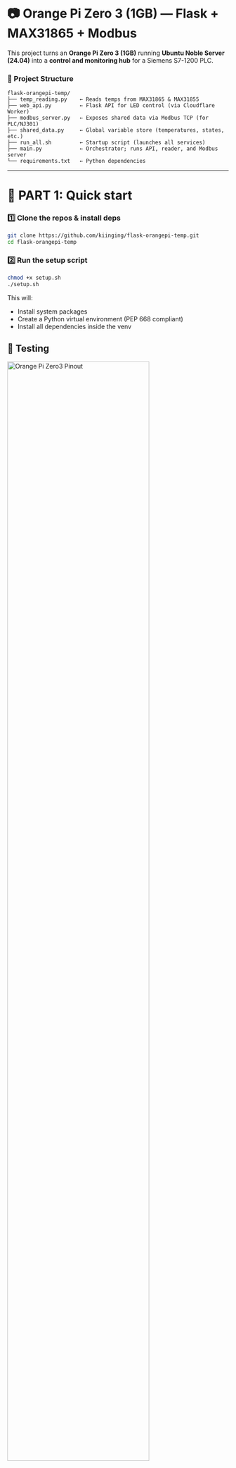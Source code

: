 # 📷 Orange Pi Zero 3 (1GB) — Flask + MAX31865 + Modbus

This project turns an **Orange Pi Zero 3 (1GB)** running **Ubuntu Noble Server (24.04)** into a **control and monitoring hub** for a Siemens S7-1200 PLC.

### 📂 Project Structure

```
flask-orangepi-temp/
├── temp_reading.py    ← Reads temps from MAX31865 & MAX31855
├── web_api.py         ← Flask API for LED control (via Cloudflare Worker)
├── modbus_server.py   ← Exposes shared data via Modbus TCP (for PLC/NJ301)
├── shared_data.py     ← Global variable store (temperatures, states, etc.)
├── run_all.sh         ← Startup script (launches all services)
├── main.py            ← Orchestrator; runs API, reader, and Modbus server
└── requirements.txt   ← Python dependencies
```

---

# 🚀 PART 1: Quick start
### 1️⃣ Clone the repos & install deps

```bash
git clone https://github.com/kiinging/flask-orangepi-temp.git
cd flask-orangepi-temp
```


### 2️⃣ Run the setup script
```bash
chmod +x setup.sh
./setup.sh
```
This will:

* Install system packages
* Create a Python virtual environment (PEP 668 compliant)
* Install all dependencies inside the venv



## 🧪 Testing
<img src="./src/zero3_pinout.png" alt="Orange Pi Zero3 Pinout" width="80%">

* **Test blink only**:
```bash
source venv/bin/activate
sudo /home/orangepi/venv/bin/python /home/orangepi/flask-orangeapi-temp/test/blink.py
```


⚠️ **Note:** On Ubuntu, GPIO scripts (e.g. `blink.py`) need root *and* your venv’s Python, so `sudo` must be told which Python to run 😵‍💫.


## 🔹 Flask API (Orangepi Web API)

The Flask server exposes endpoints that the **Cloudflare Worker** calls.

### Example: `web_api.py`

```python
@app.route('/light/on', methods=['POST'])
def turn_led_on():
    GPIO.output(LED_PIN, GPIO.HIGH)
    return "LED Turned ON", 200

@app.route('/light/off', methods=['POST'])
def turn_led_off():
    GPIO.output(LED_PIN, GPIO.LOW)
    return "LED Turned OFF", 200

@app.route('/temp', methods=['GET'])
def get_temperature():
    return jsonify({
        "rtd_temp": data.get("rtd_temp"),
        "thermo_temp": data.get("thermo_temp"),
        "internal_temp": data.get("internal_temp"),
        "fault": data.get("fault"),
        "last_update": data.get("last_update"),
    })
```

### Current API Capabilities

* **LED Control** → `/light/on`, `/light/off`
* **Temperature Data** → `/temp` (RTD, thermocouple, internal, fault, timestamp)
* **PLC Control** → `/plc/on`, `/plc/off`
* **Setpoints** → `/setpoint` (GET/POST)
* **PID Params** → `/pid` (GET/POST)
* **Trend Data** → `/trend`
* **Video Feed Proxy** → `/video_feed`

---

## 🔹 Cloudflare Worker (Backend Proxy)

Your Worker acts as a **secure middle layer** between the browser and your Orange Pi.

Example from `worker.js`:

```js
if (url.pathname === '/start_light') {
  const response = await fetch("https://orangepi.plc-web.online/light/on", {
    method: 'POST',
    headers: { 'Content-Type': 'application/json' },
  });
  return new Response(await response.text(), {
    status: response.status,
    headers: corsHeaders,
  });
}
```

* Accepts requests from **plc-web.online** frontend
* Adds **CORS headers**
* Forwards traffic to `https://orangepi.plc-web.online/...`
* Returns results to the browser

---

## 🔹 System Management

### Restart after code change

```bash
sudo systemctl restart flaskserver
```

### Check live logs

```bash
sudo journalctl -u flaskserver -f
```

### Stop the service

```bash
sudo systemctl stop flaskserver
```

---

## 🔹 Cloudflare Tunnel Setup

Route traffic from Cloudflare → Flask once:

```bash
cloudflared tunnel route dns orangepi_tunnel orange.plc-web.online
```

Start tunnel after reboot:

```bash
cloudflared tunnel token orangepi_tunnel
sudo cloudflared tunnel run orangepi_tunnel
```

Test:

```bash
curl -X POST https://orangepi.plc-web.online/led/on
```

---
Got it 👍 you don’t want to dump your entire `flaskserver.service` and `cloudflared.service` files into the README since they’re already in the repo, but you still want the docs to show people how to enable them after cloning.

Here’s a cleaner **improved README.md section** for the auto-start services that matches your repo structure:

---

## 🚀 PART 2: Auto-Start Services on OrangePi

This project uses **systemd** services to automatically run:

* **Flask API Service** (`flaskserver.service`) →
  Starts the **sensor reading loop** (`temp_reading.py`) and the **Flask API** (`web_api.py`).
* **Cloudflare Tunnel Service** (`cloudflared.service`) →
  Keeps the secure tunnel alive after reboot.

Both service files are already included in the repo.
After cloning, just copy them into the systemd directory:

```bash
# From inside the cloned repo
sudo cp flaskserver.service /etc/systemd/system/
sudo cp cloudflared.service /etc/systemd/system/
```

### Enable and start at boot

```bash
sudo systemctl enable flaskserver cloudflared
sudo systemctl start flaskserver cloudflared
```

---

### 🔧 Service Management

```bash
# Restart after making code changes
sudo systemctl restart flaskserver

# View logs (live)
sudo journalctl -u flaskserver -f

# Stop service
sudo systemctl stop flaskserver
```

---

✅ With this setup:

* Your Orange Pi will **auto-start** the Flask API + Cloudflare Tunnel on boot.
* If the Pi reboots, your backend will reconnect automatically.

---
## 🚀 PART 3: Modbus TCP on OrangePi

The orangepi also communicate with PLC through modbus TCP, through temp_reading.py code. This code read temperature from MAX31865 then store in a commom share data. It then send the shared data to PLC including the plc status and temperature.

i use IR for sending variables


### 🔹 1. Difference between IR and HR in Modbus

* **Input Registers (IR, function code `0x04`)** → **Read-only** registers, PLC can only **read** values (like sensor measurements).
* **Holding Registers (HR, function code `0x03`)** → **Read/Write** registers, PLC can **read** or **write** values (good for commands, setpoints, modes).

👉 Since you want to **send status (mode, plc)** from OrangePi to PLC, **use Input Registers (IR)** if PLC only reads them.
👉 If PLC should also be able to change them, then **use Holding Registers (HR)**.

From my case:

* **Temperatures** → IR ✅ (already done).
* **Mode & PLC status** → IR is fine if PLC only reads. 
---

### 🔹 4. Register mapping (for PLC side)

With the above, your **Input Registers (IR)** will look like this:

| Register (IR) | Value                    |
| ------------- | ------------------------ |
| IR0, IR1      | Thermocouple (float)     |
| IR2, IR3      | setpoint (float)         |
| IR4, IR5      | RTD (float)              |
| IR6           | Mode (0=Manual, 1=Auto)  |
| IR7           | PLC Status (0=Off, 1=On) |
| IR8           | online (0=HMI, 1=Web) |


---


## 🔹 Useful Commands

```bash
lscpu
free -h
df -h
lsblk
ssh-keygen -R 192.168.1.xx
cat /proc/meminfo | grep MemTotal
cat /etc/os-release
ls /dev/spi*

# Check Wi-Fi
iw dev wlan0 link
ip a show wlan0
```

---

## 🔹 Debugging

```bash
sudo systemctl restart flaskserver.service
tail -f mv_log.txt
journalctl -u cloudflared -f
```

---
## 📚 Reference

* Orange Pi Zero 3 Ubuntu server: [🔗 Orangepi webpage](https://fusion-automate.notion.site/Orange-Pi-165e22c060cf8080b61fd17102fd2562)

---